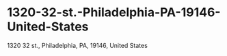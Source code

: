 # 1320-32-st.-Philadelphia-PA-19146-United-States
1320 32 st., Philadelphia, PA, 19146, United States
